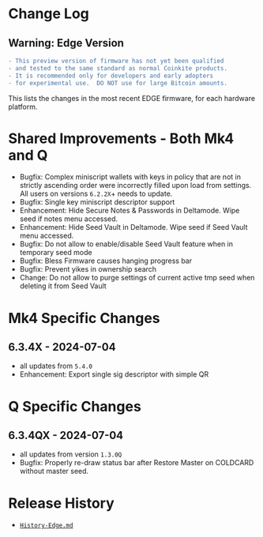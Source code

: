 # Change Log

## Warning: Edge Version

```diff
- This preview version of firmware has not yet been qualified
- and tested to the same standard as normal Coinkite products.
- It is recommended only for developers and early adopters
- for experimental use.  DO NOT use for large Bitcoin amounts.
```

This lists the changes in the most recent EDGE firmware, for each hardware platform.

# Shared Improvements - Both Mk4 and Q

- Bugfix: Complex miniscript wallets with keys in policy that are not in strictly ascending order were incorrectly filled
  upon load from settings. All users on versions `6.2.2X`+ needs to update. 
- Bugfix: Single key miniscript descriptor support
- Enhancement: Hide Secure Notes & Passwords in Deltamode. Wipe seed if notes menu accessed. 
- Enhancement: Hide Seed Vault in Deltamode. Wipe seed if Seed Vault menu accessed.
- Bugfix: Do not allow to enable/disable Seed Vault feature when in temporary seed mode
- Bugfix: Bless Firmware causes hanging progress bar
- Bugfix: Prevent yikes in ownership search
- Change: Do not allow to purge settings of current active tmp seed when deleting it from Seed Vault


# Mk4 Specific Changes

## 6.3.4X - 2024-07-04

- all updates from `5.4.0`
- Enhancement: Export single sig descriptor with simple QR


# Q Specific Changes

## 6.3.4QX - 2024-07-04

- all updates from version `1.3.0Q`
- Bugfix: Properly re-draw status bar after Restore Master on COLDCARD without master seed.


# Release History

- [`History-Edge.md`](History-Edge.md)
